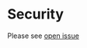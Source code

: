 [//]: # (SPDX-License-Identifier: CC-BY-4.0)
[//]: # (TODO Add Security Policy)

# Security

Please see [open issue](https://github.com/pq-code-package/tsc/issues/8)